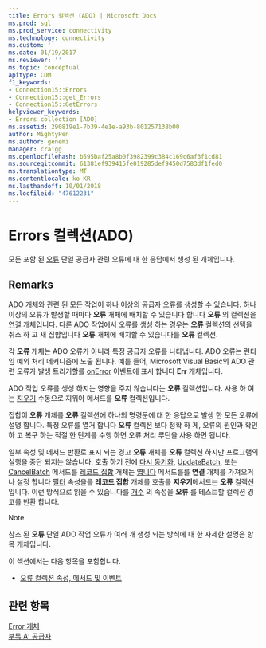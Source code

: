 ```yaml
---
title: Errors 컬렉션 (ADO) | Microsoft Docs
ms.prod: sql
ms.prod_service: connectivity
ms.technology: connectivity
ms.custom: ''
ms.date: 01/19/2017
ms.reviewer: ''
ms.topic: conceptual
apitype: COM
f1_keywords:
- Connection15::Errors
- Connection15::get_Errors
- Connection15::GetErrors
helpviewer_keywords:
- Errors collection [ADO]
ms.assetid: 290819e1-7b39-4e1e-a93b-801257138b00
author: MightyPen
ms.author: genemi
manager: craigg
ms.openlocfilehash: b595baf25a8b0f3982399c384c169c6af3f1cd81
ms.sourcegitcommit: 61381ef939415fe019285def9450d7583df1fed0
ms.translationtype: MT
ms.contentlocale: ko-KR
ms.lasthandoff: 10/01/2018
ms.locfileid: "47612231"
---
```

# <a name="errors-collection-ado"></a>Errors 컬렉션(ADO)
모든 포함 된 [오류](../../../ado/reference/ado-api/error-object.md) 단일 공급자 관련 오류에 대 한 응답에서 생성 된 개체입니다.  
  
## <a name="remarks"></a>Remarks  
 ADO 개체와 관련 된 모든 작업이 하나 이상의 공급자 오류를 생성할 수 있습니다. 하나 이상의 오류가 발생할 때마다 **오류** 개체에 배치할 수 있습니다 합니다 **오류** 의 컬렉션을 [연결](../../../ado/reference/ado-api/connection-object-ado.md) 개체입니다. 다른 ADO 작업에서 오류를 생성 하는 경우는 **오류** 컬렉션의 선택을 취소 하 고 새 집합입니다 **오류** 개체에 배치할 수 있습니다를 **오류** 컬렉션.  
  
 각 **오류** 개체는 ADO 오류가 아니라 특정 공급자 오류를 나타냅니다. ADO 오류는 런타임 예외 처리 메커니즘에 노출 됩니다. 예를 들어, Microsoft Visual Basic의 ADO 관련 오류가 발생 트리거할를 [onError](../../../ado/reference/rds-api/onerror-event-rds.md) 이벤트에 표시 합니다 **Err** 개체입니다.  
  
 ADO 작업 오류를 생성 하지는 영향을 주지 않습니다는 **오류** 컬렉션입니다. 사용 하 여는 [지우기](../../../ado/reference/ado-api/clear-method-ado.md) 수동으로 지워야 메서드를 **오류** 컬렉션입니다.  
  
 집합이 **오류** 개체를 **오류** 컬렉션에 하나의 명령문에 대 한 응답으로 발생 한 모든 오류에 설명 합니다. 특정 오류를 열거 합니다 **오류** 컬렉션 보다 정확 하 게, 오류의 원인과 확인 하 고 복구 하는 적절 한 단계를 수행 하면 오류 처리 루틴을 사용 하면 됩니다.  
  
 일부 속성 및 메서드 반환로 표시 되는 경고 **오류** 개체를 **오류** 컬렉션 하지만 프로그램의 실행을 중단 되지는 않습니다. 호출 하기 전에 [다시 동기화](../../../ado/reference/ado-api/resync-method.md), [UpdateBatch](../../../ado/reference/ado-api/updatebatch-method.md), 또는 [CancelBatch](../../../ado/reference/ado-api/cancelbatch-method-ado.md) 메서드를 [레코드 집합](../../../ado/reference/ado-api/recordset-object-ado.md) 개체는 [엽니다](../../../ado/reference/ado-api/open-method-ado-connection.md) 메서드를를 **연결** 개체를 가져오거나 설정 합니다 [필터](../../../ado/reference/ado-api/filter-property.md) 속성을를 **레코드 집합** 개체를 호출를 **지우기**메서드는 **오류** 컬렉션입니다. 이런 방식으로 읽을 수 있습니다를 [개수](../../../ado/reference/ado-api/count-property-ado.md) 의 속성을 **오류** 를 테스트할 컬렉션 경고를 반환 합니다.  
  
> [!NOTE]
>  참조 된 **오류** 단일 ADO 작업 오류가 여러 개 생성 되는 방식에 대 한 자세한 설명은 항목 개체입니다.  
  
 이 섹션에서는 다음 항목을 포함합니다.  
  
-   [오류 컬렉션 속성, 메서드 및 이벤트](../../../ado/reference/ado-api/errors-collection-properties-methods-and-events.md)  
  
## <a name="see-also"></a>관련 항목  
 [Error 개체](../../../ado/reference/ado-api/error-object.md)   
 [부록 A: 공급자](../../../ado/guide/appendixes/appendix-a-providers.md)
